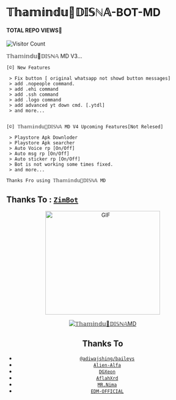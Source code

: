 # 𝕋𝕙𝕒𝕞𝕚𝕟𝕕𝕦🌹𝔻𝕀𝕊ℕ𝔸-BOT-MD
#### TOTAL REPO VIEWS📍
![Visitor Count](https://profile-counter.glitch.me/terror-boy/count.svg)

   𝕋𝕙𝕒𝕞𝕚𝕟𝕕𝕦🌹𝔻𝕀𝕊ℕ𝔸 MD V3...

    [©] New Features

     > Fix button [ original whatsapp not showd button messages]
     > add .nopeople command.
     > add .ehi command
     > add .ssh command
     > add .logo command
     > add advanced yt down cmd. [.ytdl]
     > and more...
    

    [©] 𝕋𝕙𝕒𝕞𝕚𝕟𝕕𝕦🌹𝔻𝕀𝕊ℕ𝔸 MD V4 Upcoming Features[Not Relesed]

     > Playstore Apk Downloder
     > Playstore Apk searcher
     > Auto Voice rp [On/Off]
     > Auto msg rp [On/Off]
     > Auto sticker rp [On/Off]
     > Bot is not working some times fixed.
     > and more...
   
   
   
   ```Thanks Fro using 𝕋𝕙𝕒𝕞𝕚𝕟𝕕𝕦🌹𝔻𝕀𝕊ℕ𝔸 MD```

## Thanks To : [`ZimBot`](https://github.com/zim-bot/zimbot-v4)


 </a>

</p>

<div align="center">

  <p align="center">

<img src="https://telegra.ph/12-09-24-5" alt="GIF" width="300" height="270"/>

</p>

  <p align="center">

<a href="#"><img title="𝕋𝕙𝕒𝕞𝕚𝕟𝕕𝕦🌹𝔻𝕀𝕊ℕ𝔸MD" src="https://telegra.ph/12-09-24-5"></a>

</p>


## Thanks To
* [`@adiwajshing/baileys`](https://github.com/adiwajshing/baileys)
* [`Alien-Alfa`](https://github.com/Alien-Alfa)
* [`DGXeon`](https://github.com/DGXeon)
* [`AflahXrd`](https://github.com/nexusNw)
* [`MR.Nima`](https://github.com/DarkMakerofc)
* [`EDM-OFFICIAL`](https://github.com/edm-official)
